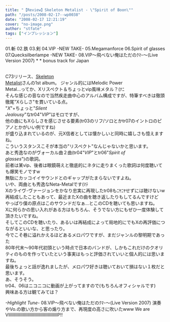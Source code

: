 ```yaml
---
title: "【Review】Skeleton Metalist - \"Spirit of Boon\""
path: "/posts/2008-02-17--wp0038"
date: "2008-02-17 12:21:19"
cover: "no-image.png"
author: "stfate"
tags: ["インプレッション"]
---
```


<style type="text/css">
<!--
p {white-space: pre-wrap};
-->
</style>

<div class="tracklist">01.斬
02.鉄
03.剣
04.VIP -NEW TAKE-
05.Megamanforce
06.Spirit of glasses
07.Quecksilberlampe -NEW TAKE-
<span class="red">08.VIP～飛べない俺はただのｸﾏｰ～(Live Version 2007)</span> *
* bonus track for Japan</div><div class="entry_clear"></div>
<br>

<!--more-->
C73リリース、<a href="http://wakimata0rz.hp.infoseek.co.jp/" target="_blank">Skeleton Metalist</a>さんの1st album。
ジャンル的にはMelodic Power Metal…ってか、Xリスペクト＆ちょっとvip風味メタル？(ﾅﾆ
そんな感じの音なので当然疾走曲中心のアルバム構成ですが、特筆すべきは徹頭徹尾"Xらしさ"を貫いている点。
"<em>X</em>"+ちょっと"<em>Silent Jealousy</em>"なtr04"<em>VIP</em>"はモロですが、
他の曲にもXらしさを感じさせる要素(tr03のリフ/ソロとかtr07のイントロのピアノとかがいい例ですね)
が盛り込まれているのが、元X信者としては懐かしいと同時に嬉しさも憶えますね。
こういうスタンスこそが本当の"リスペクト"なんじゃないかと思います。
あと秀逸なのがヴォーカル曲２曲(tr04"<em>VIP</em>"とtr06"<em>Spirit of glasses</em>")の歌詞。
前者は某vip、後者は眼鏡萌えと徹底的にネタに走りまくった歌詞は何度聴いても爆笑モノですw
無駄にカッコイイサウンドとのギャップがたまらないですよね。
いや、両曲とも秀逸なNeta-Metalです(ﾏﾃ
Xのライヴ･ヴァージョンをかなり忠実に再現したtr08もﾆﾔﾆﾔせずには聴けないw
再結成したこともあって、最近またXの曲を聴き返したりもしてるんですけど
やっぱり僕の原点はこのサウンドだなぁ…とこのCDを聴いても思いますね。
Xに何らかの思い入れがある方はもちろん、そうでない方にもぜひ一度体験して頂きたいですね。
そしてこのCDを聴いたり、あるいは再結成によって局地的にでもXの再評価につながるといいな、と思ったり。
今でこそ巷に溢れかえるほどあるメロパワですが、まだジャンルの黎明期であった
80年代末～90年代初頭という時点で日本のバンドが、しかもこれだけのクオリティのものを作っていたという事実はもっと評価されていいと個人的には思いますね。
最後ちょっと話が逸れましたが、メロパワ好きは聴いておいて損はない１枚だと思います。
あ、そうそう。
tr04、06はニコニコに動画が上がってますので(もちろんオフィシャルです)
興味ある方は観てみては？
<div class="highlight"><em>-Highlight Tune-</em>
<span class="red">08.VIP～飛べない俺はただのｸﾏｰ～(Live Version 2007)</span>
演奏やVo.の歌い方から客の煽り方まで、再現度の高さに吹いたwww
We are VIIIIIIIIIIIIIIIIIIIIIIIIIIIIIIIIIIIIIIIIIP!!</div>
